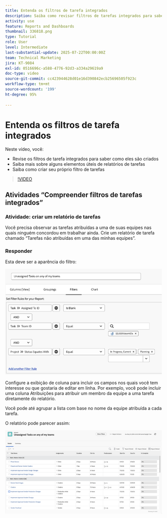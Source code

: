 ```yaml
---
title: Entenda os filtros de tarefa integrados
description: Saiba como revisar filtros de tarefas integrados para saber como eles são criados e crie seu próprio filtro de tarefas no Workfront.
activity: use
feature: Reports and Dashboards
thumbnail: 336818.png
type: Tutorial
role: User
level: Intermediate
last-substantial-update: 2025-07-22T00:00:00Z
team: Technical Marketing
jira: KT-9084
exl-id: 0516696c-a588-4776-92d3-a334a29619a9
doc-type: video
source-git-commit: cc423944628d01e16d390842ecb25696505f923c
workflow-type: tm+mt
source-wordcount: '199'
ht-degree: 95%

---
```


# Entenda os filtros de tarefa integrados

Neste vídeo, você:

* Revise os filtros de tarefa integrados para saber como eles são criados
* Saiba mais sobre alguns elementos úteis de relatórios de tarefas
* Saiba como criar seu próprio filtro de tarefas

>[!VIDEO](https://video.tv.adobe.com/v/3413830/?captions=por_br&quality=12&learn=on&enablevpops=0)

## Atividades “Compreender filtros de tarefas integrados”


### Atividade: criar um relatório de tarefas

Você precisa observar as tarefas atribuídas a uma de suas equipes nas quais ninguém concordou em trabalhar ainda. Crie um relatório de tarefa chamado “Tarefas não atribuídas em uma das minhas equipes”.

### Responder

Esta deve ser a aparência do filtro:

![Uma imagem da tela de criação de um filtro de tarefa](assets/opening-built-in-task-filters-1.png)

Configure a exibição de coluna para incluir os campos nos quais você tem interesse ou que gostaria de editar em linha. Por exemplo, você pode incluir uma coluna Atribuições para atribuir um membro da equipe a uma tarefa diretamente do relatório.

Você pode até agrupar a lista com base no nome da equipe atribuída a cada tarefa.

O relatório pode parecer assim:

![Uma imagem de um relatório de tarefa](assets/opening-built-in-task-filters-2.png)
